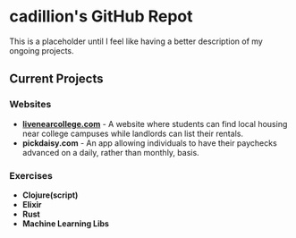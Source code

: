 # cadillion's GitHub Repot

This is a placeholder until I feel like having a better description of my ongoing projects.

## Current Projects

### Websites
- **[livenearcollege.com](https://www.livenearcollege.com/)** - A website where students can find local housing near college campuses while landlords can list their rentals.
- **pickdaisy.com**       - An app allowing individuals to have their paychecks advanced on a daily, rather than monthly, basis.

### Exercises
- **Clojure(script)**
- **Elixir**
- **Rust**
- **Machine Learning Libs**

